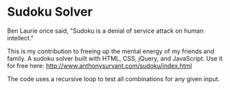 # Sudoku Solver
Ben Laurie once said, "Sudoku is a denial of service attack on human intellect."

This is my contribution to freeing up the mental energy of my friends and family. A sudoku solver built with HTML, CSS, jQuery, and JavaScript. Use it for free here: http://www.anthonysurvant.com/sudoku/index.html

The code uses a recursive loop to test all combinations for any given input.
